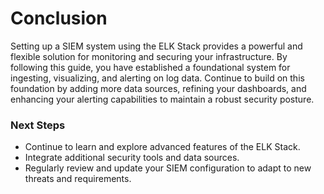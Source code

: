 # Conclusion

Setting up a SIEM system using the ELK Stack provides a powerful and flexible solution for monitoring and securing your infrastructure. By following this guide, you have established a foundational system for ingesting, visualizing, and alerting on log data. Continue to build on this foundation by adding more data sources, refining your dashboards, and enhancing your alerting capabilities to maintain a robust security posture.

### Next Steps

* Continue to learn and explore advanced features of the ELK Stack.
* Integrate additional security tools and data sources.
* Regularly review and update your SIEM configuration to adapt to new threats and requirements.
